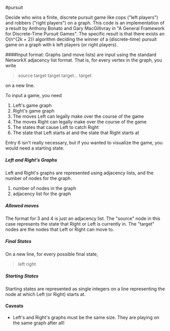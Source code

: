 #pursuit

Decide who wins a finite, discrete pursuit game like cops ("left players") and robbers ("right players") on a graph. This code is an implementation of a result by Anthony Bonato and Gary MacGillivray in "A General Framework for Discrete-Time Pursuit Games". The specific result is that there exists an O(n^{2k + 2}) algorithm deciding the winner of a (discrete-time) pursuit game on a graph with k left players (or right players).

####Input format:
Graphs (and move lists) are input using the standard NetworkX adjacency list format. That is, for every vertex in the graph, you write

> source target target target... target

on a new line.

To input a game, you need
1. Left's game graph
2. Right's game graph
3. The moves Left can legally make over the course of the game
4. The moves Right can legally make over the course of the game
5. The states that cause Left to catch Right
6. The state that Left starts at and the state that Right starts at

Entry 6 isn't really necessary, but if you wanted to visualize the game, you would need a starting state.

##### Left and Right's Graphs
Left and Right's graphs are represented using adjacency lists, and the number of nodes for the graph.

1. number of nodes in the graph
2. adjacency list for the graph

##### Allowed moves
The format for 3 and 4 is just an adjacency list. The "source" node in this case represents the state that Right or Left is currently in. The "target" nodes are the nodes that Left or Right can move to.

##### Final States

On a new line, for every possible final state,

> left right

##### Starting States
Starting states are represented as single integers on a line representing the node at which Left (or Right) starts at.

#### Caveats
* Left's and Right's graphs must be the same size. They are playing on the same graph after all!
